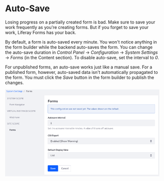 # Auto-Save

Losing progress on a partially created form is bad. Make sure to save your work
frequently as you're creating forms. But if you forget to save your work, 
Liferay Forms has your back.

By default, a form is auto-saved every minute. You won't notice anything in the 
form builder while the backend auto-saves the form. You can change the auto-save 
duration in *Control Panel* &rarr; *Configuration* &rarr; *System Settings* 
&rarr; *Forms* (in the Content section). To disable auto-save, set the interval 
to *0*. 

For unpublished forms, an auto-save works just like a manual save. For a 
published form, however, auto-saved data isn't automatically propagated to the 
form. You must click the *Save* button in the form builder to publish the 
changes. 

![Figure 1: Configure the auto-save duration.](../../images/forms-autosave-interval.png)
